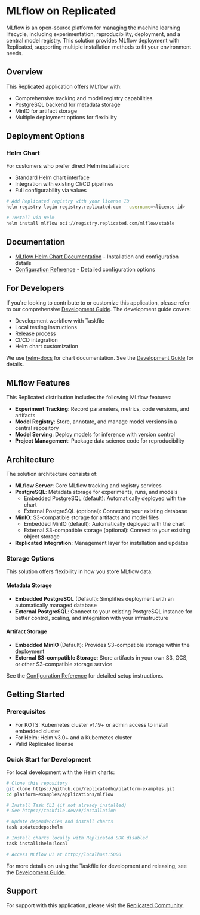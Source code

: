 # MLflow on Replicated

MLflow is an open-source platform for managing the machine learning lifecycle, including experimentation, reproducibility, deployment, and a central model registry. This solution provides MLflow deployment with Replicated, supporting multiple installation methods to fit your environment needs.

## Overview

This Replicated application offers MLflow with:

- Comprehensive tracking and model registry capabilities
- PostgreSQL backend for metadata storage
- MinIO for artifact storage
- Multiple deployment options for flexibility

## Deployment Options

### Helm Chart

For customers who prefer direct Helm installation:
- Standard Helm chart interface
- Integration with existing CI/CD pipelines
- Full configurability via values

```bash
# Add Replicated registry with your license ID
helm registry login registry.replicated.com --username=<license-id>

# Install via Helm
helm install mlflow oci://registry.replicated.com/mlflow/stable
```

## Documentation

- [MLflow Helm Chart Documentation](./charts/mlflow/README.md) - Installation and configuration details
- [Configuration Reference](./charts/mlflow/README_CONFIG.md) - Detailed configuration options

## For Developers

If you're looking to contribute to or customize this application, please refer to our comprehensive [Development Guide](./DEVELOPMENT.md). The development guide covers:

- Development workflow with Taskfile
- Local testing instructions
- Release process
- CI/CD integration
- Helm chart customization

We use [helm-docs](https://github.com/norwoodj/helm-docs) for chart documentation. See the [Development Guide](./DEVELOPMENT.md) for details.

## MLflow Features

This Replicated distribution includes the following MLflow features:

- **Experiment Tracking**: Record parameters, metrics, code versions, and artifacts
- **Model Registry**: Store, annotate, and manage model versions in a central repository
- **Model Serving**: Deploy models for inference with version control
- **Project Management**: Package data science code for reproducibility

## Architecture

The solution architecture consists of:

- **MLflow Server**: Core MLflow tracking and registry services
- **PostgreSQL**: Metadata storage for experiments, runs, and models
  - Embedded PostgreSQL (default): Automatically deployed with the chart
  - External PostgreSQL (optional): Connect to your existing database
- **MinIO**: S3-compatible storage for artifacts and model files 
  - Embedded MinIO (default): Automatically deployed with the chart
  - External S3-compatible storage (optional): Connect to your existing object storage
- **Replicated Integration**: Management layer for installation and updates

### Storage Options

This solution offers flexibility in how you store MLflow data:

#### Metadata Storage

- **Embedded PostgreSQL** (Default): Simplifies deployment with an automatically managed database
- **External PostgreSQL**: Connect to your existing PostgreSQL instance for better control, scaling, and integration with your infrastructure

#### Artifact Storage

- **Embedded MinIO** (Default): Provides S3-compatible storage within the deployment
- **External S3-compatible Storage**: Store artifacts in your own S3, GCS, or other S3-compatible storage service

See the [Configuration Reference](./charts/mlflow/README_CONFIG.md) for detailed setup instructions.

## Getting Started

### Prerequisites

- For KOTS: Kubernetes cluster v1.19+ or admin access to install embedded cluster
- For Helm: Helm v3.0+ and a Kubernetes cluster
- Valid Replicated license

### Quick Start for Development

For local development with the Helm charts:

```bash
# Clone this repository
git clone https://github.com/replicatedhq/platform-examples.git
cd platform-examples/applications/mlflow

# Install Task CLI (if not already installed)
# See https://taskfile.dev/#/installation

# Update dependencies and install charts
task update:deps:helm

# Install charts locally with Replicated SDK disabled
task install:helm:local

# Access MLflow UI at http://localhost:5000
```

For more details on using the Taskfile for development and releasing, see the [Development Guide](./DEVELOPMENT.md).

## Support

For support with this application, please visit the [Replicated Community](https://community.replicated.com/).

